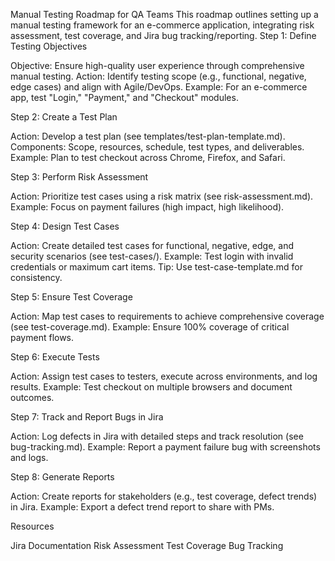 Manual Testing Roadmap for QA Teams
This roadmap outlines setting up a manual testing framework for an e-commerce application, integrating risk assessment, test coverage, and Jira bug tracking/reporting.
Step 1: Define Testing Objectives

Objective: Ensure high-quality user experience through comprehensive manual testing.
Action: Identify testing scope (e.g., functional, negative, edge cases) and align with Agile/DevOps.
Example: For an e-commerce app, test "Login," "Payment," and "Checkout" modules.

Step 2: Create a Test Plan

Action: Develop a test plan (see templates/test-plan-template.md).
Components: Scope, resources, schedule, test types, and deliverables.
Example: Plan to test checkout across Chrome, Firefox, and Safari.

Step 3: Perform Risk Assessment

Action: Prioritize test cases using a risk matrix (see risk-assessment.md).
Example: Focus on payment failures (high impact, high likelihood).

Step 4: Design Test Cases

Action: Create detailed test cases for functional, negative, edge, and security scenarios (see test-cases/).
Example: Test login with invalid credentials or maximum cart items.
Tip: Use test-case-template.md for consistency.

Step 5: Ensure Test Coverage

Action: Map test cases to requirements to achieve comprehensive coverage (see test-coverage.md).
Example: Ensure 100% coverage of critical payment flows.

Step 6: Execute Tests

Action: Assign test cases to testers, execute across environments, and log results.
Example: Test checkout on multiple browsers and document outcomes.

Step 7: Track and Report Bugs in Jira

Action: Log defects in Jira with detailed steps and track resolution (see bug-tracking.md).
Example: Report a payment failure bug with screenshots and logs.

Step 8: Generate Reports

Action: Create reports for stakeholders (e.g., test coverage, defect trends) in Jira.
Example: Export a defect trend report to share with PMs.

Resources

Jira Documentation
Risk Assessment
Test Coverage
Bug Tracking
